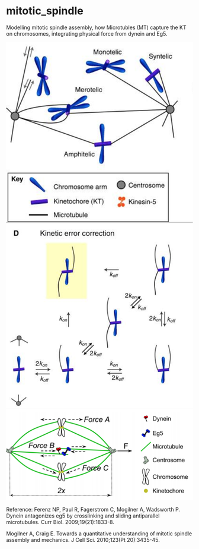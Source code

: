 # mitotic_spindle
Modelling mitotic spindle assembly, how Microtubles (MT) capture the KT on chromosomes, integrating physical force from dynein and Eg5.

![1](img/1.png)
![2](img/2.png)
![3](img/3.png)


Reference:
Ferenz NP, Paul R, Fagerstrom C, Mogilner A, Wadsworth P. Dynein antagonizes eg5 by crosslinking and sliding antiparallel microtubules. Curr Biol. 2009;19(21):1833-8.

Mogilner A, Craig E. Towards a quantitative understanding of mitotic spindle assembly and mechanics. J Cell Sci. 2010;123(Pt 20):3435-45.
